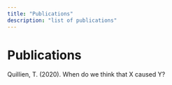 ```yaml
---
title: "Publications"
description: "list of publications"
---
```

# Publications

Quillien, T. (2020). When do we think that X caused Y?